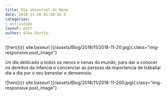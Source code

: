 ```yaml
---
title: Día Universal do Neno
date: 2018-11-20 01:50:16 Z
categories:
- actividade
layout: post
author: Alba García.
---
```


![hero]({{ site.baseurl }}/assets/Blog/2018/11/2018-11-20.jpg){:class="img-responsive post_image"}
<br>

Un día dedicado a todos os nenos e nenas do mundo, para dar a conocer os dereitos da infancia e concenciar as persoas da importancia de traballar día a día por o seu benestar e densenrolo.


![hero]({{ site.baseurl }}/assets/Blog/2018/11/2018-11-200.jpg){:class="img-responsive post_image"}
<br>